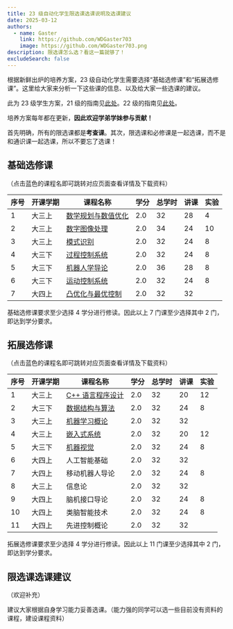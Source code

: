 ```yaml
---
title: 23 级自动化学生限选课选课说明及选课建议
date: 2025-03-12
authors:
  - name: Gaster
    link: https://github.com/WDGaster703
    image: https://github.com/WDGaster703.png
description: 限选课怎么选？看这一篇就够了！
excludeSearch: false
---
```


根据新鲜出炉的培养方案，23 级自动化学生需要选择“基础选修课”和“拓展选修课”。这里给大家来分析一下这些课的信息、以及给大家一些选课的建议。

此为 23 级学生方案，21 级的指南见[此处](https://hoa.moe/blog/distributive-guidance-for-21/)。22 级的指南见[此处](https://hoa.moe/blog/distributive-guidance-for-22/)。

培养方案每年都在更新，**因此欢迎学弟学妹参与贡献！**

首先明确，所有的限选课都是**考查课**。其次，限选课和必修课是一起选课，而不是和通识课一起选课，所以不要忘了选课！

## 基础选修课

（点击蓝色的课程名即可跳转对应页面查看详情及下载资料）

| 序号 | 开课学期 | 课程名称      | 学分 | 总学时 | 讲课 | 实验 |
| ---- | -------- | ------------  | ---- | ------ | ---- | ---- |
| 1    | 大三上   | [数学规划与数值优化](https://hoa.moe/docs/junior-autumn/math3010/)     |  2.0  | 32     | 28    | 4      |
|  2   |  大三上    | [数字图像处理](https://hoa.moe/docs/junior-autumn/auto3003/)                     | 2.0      | 34         | 24       | 10        |
|  3    | 大三上       | [模式识别](https://hoa.moe/docs/junior-autumn/auto5024/) | 2.0  | 32     | 24   | 8 |
| 4   | 大三下   | [过程控制系统](https://hoa.moe/docs/junior-spring/auto3007/) |  2.0  | 32     | 24   | 8   |
|  5   | 大三下       | [机器人学导论](https://hoa.moe/docs/junior-spring/auto3005/)              | 2.0      | 36         | 28       | 8        |
|  6    | 大三下        | [运动控制系统](https://hoa.moe/docs/junior-spring/auto3011/) | 2.0      | 32         | 24       | 8        |
|  7    | 大四上        | [凸优化与最优控制](https://hoa.moe/docs/senior-autumn/auto5023/)                 | 2.0      | 32         | 32       |       |

基础选修课要求至少选择 4 学分进行修读。因此以上 7 门课至少选择其中 2 门，即达到学分要求。 

## 拓展选修课
（点击蓝色的课程名即可跳转对应页面查看详情及下载资料）

| 序号 | 开课学期 | 课程名称          | 学分 | 总学时 | 讲课 | 实验 |
| ---- | -------- | ---------------- | ---- | ------ | ---- | ---- |
| 1    | 大三上   | [C++ 语言程序设计](https://hoa.moe/docs/sophomore-autumn/comp2014/) | 2.0  | 32   | 20 | 12  |
| 2    | 大三下  | [数据结构与算法](https://hoa.moe/docs/sophomore-spring/comp2050/)               | 2.0  | 32   | 24 | 8 |
|  3   | 大三上       | [机器学习概论](https://hoa.moe/docs/junior-autumn/auto3019/) | 2.0      | 32         | 32       |          |
|  4    | 大三上       | [嵌入式系统](https://hoa.moe/docs/junior-autumn/auto3024/) | 2.0      | 32         | 20      | 12 |
|  5    | 大三下       | [机器视觉](https://hoa.moe/docs/junior-spring/auto3006/)         | 2.0      | 32         | 24       | 8        |
|  6    | 大四上       | 人工智能基础            | 2.0  | 32     | 32 |          |
|  7  | 大四上       | 移动机器人导论  | 2.0      | 32         | 24       | 8        |
| 8   | 大三上   | 信息论 | 2.0  | 32     | 32   |      |
| 9   | 大四上   | 脑机接口导论 | 2.0  | 32     | 24   |   8   |
| 10   | 大四上   | 类脑智能技术 | 2.0  | 32     | 24   |  8    |
| 11  | 大四上   | 先进控制概论 | 2.0  | 32     | 32   |      |

拓展选修课要求至少选择 4 学分进行修读。因此以上 11 门课至少选择其中 2 门，即达到学分要求。 


## 限选课选课建议
（欢迎补充）

建议大家根据自身学习能力妥善选课。（能力强的同学可以选一些目前没有资料的课程，建设课程资料）
